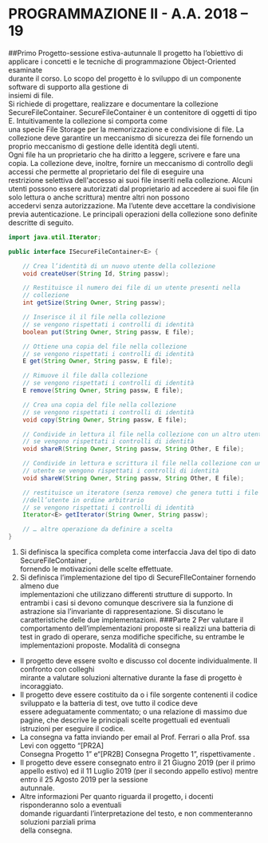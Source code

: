 # PROGRAMMAZIONE	II	 - A.A.	2018	– 19
##Primo	Progetto-sessione	estiva-autunnale
Il	progetto	ha	l’obiettivo	di	applicare	i	concetti	e	le	tecniche	di	programmazione	Object-Oriented	esaminate	
durante	il	corso.	Lo	scopo	del	progetto	è	lo	sviluppo	di	un	componente	software	di	supporto	alla	gestione	di	
insiemi di	file.	
Si	 richiede	 di	 progettare,	 realizzare	 e	 documentare	 la	 collezione SecureFileContainer<E>.	
SecureFileContainer<E>	è	un	contenitore	di	 oggetti	di	tipo	E.	Intuitivamente	la collezione	si	comporta	come	
una	 specie	 File Storage	 per	 la	 memorizzazione	 e	 condivisione	 di	 file.	 La	 collezione	 deve	 garantire	 un	
meccanismo	 di	 sicurezza	 dei	file fornendo	 un	 proprio	meccanismo	 di	gestione	 delle	 identità	 degli	 utenti.	
Ogni	 file	ha	un	proprietario	che ha	diritto	a	leggere,	scrivere	e	 fare	una	copia. La	collezione	deve,	inoltre,
fornire	 un	 meccanismo	 di	 controllo	 degli	 accessi	 che	 permette	 al	 proprietario	 del	 file di	 eseguire	 una	
restrizione	selettiva	dell'accesso	ai	suoi	file inseriti	nella	collezione.	Alcuni	utenti	possono	essere	autorizzati	
dal	 proprietario	 ad	 accedere	 ai	 suoi	 file	 (in	 solo lettura	 o	 anche	 scrittura)	 mentre	 altri	 non	 possono	
accedervi	senza	autorizzazione. Ma	l’utente	deve	accettare	la	condivisione previa	autenticazione.
Le	principali operazioni della	collezione sono	definite	descritte	di	seguito.

```java
import java.util.Iterator;

public interface ISecureFileContainer<E> {

    // Crea l’identità di un nuovo utente della collezione
    void createUser(String Id, String passw);

    // Restituisce il numero dei file di un utente presenti nella
    // collezione
    int getSize(String Owner, String passw);

    // Inserisce il il file nella collezione
    // se vengono rispettati i controlli di identità
    boolean put(String Owner, String passw, E file);

    // Ottiene una copia del file nella collezione
    // se vengono rispettati i controlli di identità
    E get(String Owner, String passw, E file);

    // Rimuove il file dalla collezione
    // se vengono rispettati i controlli di identità
    E remove(String Owner, String passw, E file);

    // Crea una copia del file nella collezione
    // se vengono rispettati i controlli di identità
    void copy(String Owner, String passw, E file);

    // Condivide in lettura il file nella collezione con un altro utente
    // se vengono rispettati i controlli di identità
    void shareR(String Owner, String passw, String Other, E file);

    // Condivide in lettura e scrittura il file nella collezione con un altro
    // utente se vengono rispettati i controlli di identità
    void shareW(String Owner, String passw, String Other, E file);

    // restituisce un iteratore (senza remove) che genera tutti i file
    //dell’utente in ordine arbitrario
    // se vengono rispettati i controlli di identità
    Iterator<E> getIterator(String Owner, String passw);

    // … altre operazione da definire a scelta
}
```


1. Si	 definisca la	 specifica	 completa	 come	 interfaccia	 Java del	 tipo	 di	 dato	 SecureFileContainer<E>	 ,	
fornendo le	motivazioni delle	scelte	effettuate.
2. Si definisca l’implementazione	 del	 tipo	 di	 SecureFIleContainer<E>	 fornendo almeno	 due	
implementazioni	 che	 utilizzano	 differenti	 strutture	 di	 supporto.	 In	 entrambi	 i	 casi	 si devono
comunque	descrivere	sia	la	funzione	di	astrazione	sia	l’invariante	di	rappresentazione.	 Si	discutano
le	caratteristiche	delle	due	implementazioni.
###Parte	2
Per	 valutare	 il	 comportamento	 dell’implementazioni proposte si	 realizzi una	 batteria	 di	 test	 in	 grado	 di	
operare,	senza	modifiche	specifiche,	su	entrambe	le	implementazioni	proposte.
Modalità	di	consegna
* Il	 progetto	 deve	 essere	 svolto	 e	 discusso	 col	 docente	 individualmente.	 Il	 confronto	 con	 colleghi	
mirante	a	valutare soluzioni	alternative	durante	la	fase	di	progetto	è	incoraggiato.
* Il	progetto	deve	essere	costituito	da
o i file	sorgente	contenenti	il	codice	sviluppato	e	la	batteria di	test,	ove tutto	il	codice	deve	
essere	adeguatamente	commentato;
o una	 relazione	 di	 massimo	 due	 pagine,	 che	 descrive	 le	 principali	 scelte	 progettuali	 ed	
eventuali	istruzioni	per	eseguire	il	codice.
* La	 consegna	 va	 fatta	 inviando	 per	email	 al	 Prof.	 Ferrari	 o	 alla Prof.	ssa	 Levi con	 oggetto	 “[PR2A]	
Consegna	Progetto	1”		e“[PR2B]	Consegna	Progetto	1”,	rispettivamente .
* Il	 progetto	 deve	essere	 consegnato	entro	il	 21	Giugno	 2019	 (per	il	 primo	appello	estivo)	ed	il	 11	
Luglio	 2019	 (per	 il	 secondo	 appello	 estivo)	 mentre	 entro	 il	 25	 Agosto	 2019	 per	 la	 sessione	
autunnale.
* Altre	 informazioni	 Per	 quanto	 riguarda	 il	 progetto,	 i docenti	 risponderanno	 solo	 a	 eventuali	
domande	 riguardanti	 l’interpretazione	 del	 testo,	 e	 non	 commenteranno	 soluzioni	 parziali	 prima	
della	consegna.